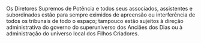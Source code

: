 ﻿Os Diretores Supremos de Potência e todos seus associados, assistentes e subordinados estão para sempre eximidos de apreensão ou interferência de todos os tribunais de todo o espaço; tampouco estão sujeitos à direção administrativa do governo do superuniverso dos Anciães dos Dias ou à administração do universo local dos Filhos Criadores.